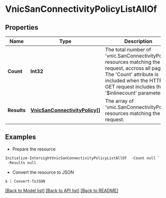 # VnicSanConnectivityPolicyListAllOf
## Properties

Name | Type | Description | Notes
------------ | ------------- | ------------- | -------------
**Count** | **Int32** | The total number of &#39;vnic.SanConnectivityPolicy&#39; resources matching the request, accross all pages. The &#39;Count&#39; attribute is included when the HTTP GET request includes the &#39;$inlinecount&#39; parameter. | [optional] 
**Results** | [**VnicSanConnectivityPolicy[]**](VnicSanConnectivityPolicy.md) | The array of &#39;vnic.SanConnectivityPolicy&#39; resources matching the request. | [optional] 

## Examples

- Prepare the resource
```powershell
Initialize-IntersightVnicSanConnectivityPolicyListAllOf  -Count null `
 -Results null
```

- Convert the resource to JSON
```powershell
$ | Convert-ToJSON
```

[[Back to Model list]](../README.md#documentation-for-models) [[Back to API list]](../README.md#documentation-for-api-endpoints) [[Back to README]](../README.md)

